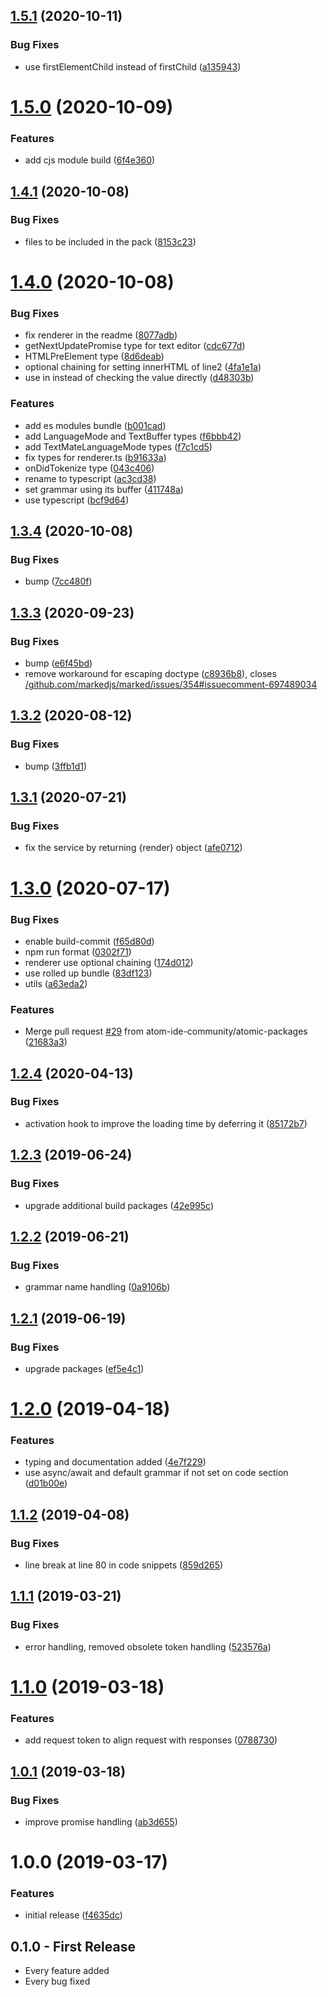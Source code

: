 ## [1.5.1](https://github.com/atom-ide-community/atom-ide-markdown-service/compare/v1.5.0...v1.5.1) (2020-10-11)


### Bug Fixes

* use firstElementChild instead of firstChild ([a135943](https://github.com/atom-ide-community/atom-ide-markdown-service/commit/a135943a7556beec9dfb00b1cd92bf80c445f412))

# [1.5.0](https://github.com/atom-ide-community/atom-ide-markdown-service/compare/v1.4.1...v1.5.0) (2020-10-09)


### Features

* add cjs module build ([6f4e360](https://github.com/atom-ide-community/atom-ide-markdown-service/commit/6f4e360614e283698b4e7a3fa2d13370a3d87c41))

## [1.4.1](https://github.com/atom-ide-community/atom-ide-markdown-service/compare/v1.4.0...v1.4.1) (2020-10-08)


### Bug Fixes

* files to be included in the pack ([8153c23](https://github.com/atom-ide-community/atom-ide-markdown-service/commit/8153c23867de5c726a88ed455f22dd56bfafcc3a))

# [1.4.0](https://github.com/atom-ide-community/atom-ide-markdown-service/compare/v1.3.4...v1.4.0) (2020-10-08)


### Bug Fixes

* fix renderer in the readme ([8077adb](https://github.com/atom-ide-community/atom-ide-markdown-service/commit/8077adbbcd00ba25aaaaf1cfb723f9400015ef9d))
* getNextUpdatePromise type for text editor ([cdc677d](https://github.com/atom-ide-community/atom-ide-markdown-service/commit/cdc677d5e5076c1b75095af1eae353b22e2e3e01))
* HTMLPreElement type ([8d6deab](https://github.com/atom-ide-community/atom-ide-markdown-service/commit/8d6deabd15150df770ca939f41e89dce663862f8))
* optional chaining for setting innerHTML of line2 ([4fa1e1a](https://github.com/atom-ide-community/atom-ide-markdown-service/commit/4fa1e1a3636a50572d5d54f35d7164a32246d0a1))
* use in instead of checking the value directly ([d48303b](https://github.com/atom-ide-community/atom-ide-markdown-service/commit/d48303b49e9a14cd387d7089871bdce316a9ad59))


### Features

* add es modules bundle ([b001cad](https://github.com/atom-ide-community/atom-ide-markdown-service/commit/b001cadf70ef107834421fc9c4241e9d0aa21c7c))
* add LanguageMode and TextBuffer types ([f6bbb42](https://github.com/atom-ide-community/atom-ide-markdown-service/commit/f6bbb42f822adcfdbc79709b315c12b39b1823ce))
* add TextMateLanguageMode types ([f7c1cd5](https://github.com/atom-ide-community/atom-ide-markdown-service/commit/f7c1cd50bf77b6b66cef7189e39114e056feaa82))
* fix types for renderer.ts ([b91633a](https://github.com/atom-ide-community/atom-ide-markdown-service/commit/b91633a6ec871d0412f4354438e0249199c1e6b4))
* onDidTokenize type ([043c406](https://github.com/atom-ide-community/atom-ide-markdown-service/commit/043c40665c30284fa7b9c7b3a2ee70772450216c))
* rename to typescript ([ac3cd38](https://github.com/atom-ide-community/atom-ide-markdown-service/commit/ac3cd38118814c3644cc6cac7576b87417d6d233))
* set grammar using its buffer ([411748a](https://github.com/atom-ide-community/atom-ide-markdown-service/commit/411748addc1b5e00b5d70af5c789aadc2a497ec1))
* use typescript ([bcf9d64](https://github.com/atom-ide-community/atom-ide-markdown-service/commit/bcf9d64e9bf157dd5c368d4811aab16743758e40))

## [1.3.4](https://github.com/atom-ide-community/atom-ide-markdown-service/compare/v1.3.3...v1.3.4) (2020-10-08)


### Bug Fixes

* bump ([7cc480f](https://github.com/atom-ide-community/atom-ide-markdown-service/commit/7cc480f663cd5aabdb99dd618fe50a687a71bec4))

## [1.3.3](https://github.com/atom-ide-community/atom-ide-markdown-service/compare/v1.3.2...v1.3.3) (2020-09-23)


### Bug Fixes

* bump ([e6f45bd](https://github.com/atom-ide-community/atom-ide-markdown-service/commit/e6f45bdd9a62ee7994c7f45aae6ad3585932f77f))
* remove workaround for escaping doctype ([c8936b8](https://github.com/atom-ide-community/atom-ide-markdown-service/commit/c8936b8da103ab7563d2e8b4f20c15599ceb7ca3)), closes [/github.com/markedjs/marked/issues/354#issuecomment-697489034](https://github.com//github.com/markedjs/marked/issues/354/issues/issuecomment-697489034)

## [1.3.2](https://github.com/atom-ide-community/atom-ide-markdown-service/compare/v1.3.1...v1.3.2) (2020-08-12)


### Bug Fixes

* bump ([3ffb1d1](https://github.com/atom-ide-community/atom-ide-markdown-service/commit/3ffb1d1441ab802b99f8e84ab2a7a54aa3a9781d))

## [1.3.1](https://github.com/atom-ide-community/atom-ide-markdown-service/compare/v1.3.0...v1.3.1) (2020-07-21)

### Bug Fixes

- fix the service by returning {render} object ([afe0712](https://github.com/atom-ide-community/atom-ide-markdown-service/commit/afe071223137ba50e3d3b0db3e20602955c018db))

# [1.3.0](https://github.com/atom-ide-community/atom-ide-markdown-service/compare/v1.2.4...v1.3.0) (2020-07-17)

### Bug Fixes

- enable build-commit ([f65d80d](https://github.com/atom-ide-community/atom-ide-markdown-service/commit/f65d80d48edbafe0f31202cf8335cd3a2fae2dc7))
- npm run format ([0302f71](https://github.com/atom-ide-community/atom-ide-markdown-service/commit/0302f71f63a332a1bc1760229bb8e8e18ca25058))
- renderer use optional chaining ([174d012](https://github.com/atom-ide-community/atom-ide-markdown-service/commit/174d012701a9b40a3afb01d6dedd13433a7a6273))
- use rolled up bundle ([83df123](https://github.com/atom-ide-community/atom-ide-markdown-service/commit/83df123db277bbabd8d669ba6a9e289b67c6f75c))
- utils ([a63eda2](https://github.com/atom-ide-community/atom-ide-markdown-service/commit/a63eda2646d66f90a23ef5ca3ac9abf16d55e41d))

### Features

- Merge pull request [#29](https://github.com/atom-ide-community/atom-ide-markdown-service/issues/29) from atom-ide-community/atomic-packages ([21683a3](https://github.com/atom-ide-community/atom-ide-markdown-service/commit/21683a3c805b1aaef4f563b647024e1a0d984c0a))

## [1.2.4](https://github.com/atom-ide-community/atom-ide-markdown-service/compare/v1.2.3...v1.2.4) (2020-04-13)

### Bug Fixes

- activation hook to improve the loading time by deferring it ([85172b7](https://github.com/atom-ide-community/atom-ide-markdown-service/commit/85172b7))

## [1.2.3](https://github.com/atom-ide-community/atom-ide-markdown-service/compare/v1.2.2...v1.2.3) (2019-06-24)

### Bug Fixes

- upgrade additional build packages ([42e995c](https://github.com/atom-ide-community/atom-ide-markdown-service/commit/42e995c))

## [1.2.2](https://github.com/atom-ide-community/atom-ide-markdown-service/compare/v1.2.1...v1.2.2) (2019-06-21)

### Bug Fixes

- grammar name handling ([0a9106b](https://github.com/atom-ide-community/atom-ide-markdown-service/commit/0a9106b))

## [1.2.1](https://github.com/atom-ide-community/atom-ide-markdown-service/compare/v1.2.0...v1.2.1) (2019-06-19)

### Bug Fixes

- upgrade packages ([ef5e4c1](https://github.com/atom-ide-community/atom-ide-markdown-service/commit/ef5e4c1))

# [1.2.0](https://github.com/atom-ide-community/atom-ide-markdown-service/compare/v1.1.2...v1.2.0) (2019-04-18)

### Features

- typing and documentation added ([4e7f229](https://github.com/atom-ide-community/atom-ide-markdown-service/commit/4e7f229))
- use async/await and default grammar if not set on code section ([d01b00e](https://github.com/atom-ide-community/atom-ide-markdown-service/commit/d01b00e))

## [1.1.2](https://github.com/atom-ide-community/atom-ide-markdown-service/compare/v1.1.1...v1.1.2) (2019-04-08)

### Bug Fixes

- line break at line 80 in code snippets ([859d265](https://github.com/atom-ide-community/atom-ide-markdown-service/commit/859d265))

## [1.1.1](https://github.com/atom-ide-community/atom-ide-markdown-service/compare/v1.1.0...v1.1.1) (2019-03-21)

### Bug Fixes

- error handling, removed obsolete token handling ([523576a](https://github.com/atom-ide-community/atom-ide-markdown-service/commit/523576a))

# [1.1.0](https://github.com/atom-ide-community/atom-ide-markdown-service/compare/v1.0.1...v1.1.0) (2019-03-18)

### Features

- add request token to align request with responses ([0788730](https://github.com/atom-ide-community/atom-ide-markdown-service/commit/0788730))

## [1.0.1](https://github.com/atom-ide-community/atom-ide-markdown-service/compare/v1.0.0...v1.0.1) (2019-03-18)

### Bug Fixes

- improve promise handling ([ab3d655](https://github.com/atom-ide-community/atom-ide-markdown-service/commit/ab3d655))

# 1.0.0 (2019-03-17)

### Features

- initial release ([f4635dc](https://github.com/atom-ide-community/atom-ide-markdown-service/commit/f4635dc))

## 0.1.0 - First Release

- Every feature added
- Every bug fixed
